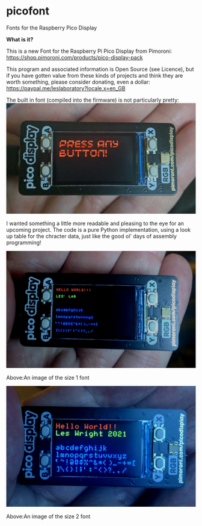 # picofont
Fonts for the Raspberry Pico Display

**What is it?**

This is a new Font for the Raspberry Pi Pico Display from Pimoroni: https://shop.pimoroni.com/products/pico-display-pack

This program and associated information is Open Source (see Licence), but if you have gotten value from these kinds of projects and think they are worth something, please consider donating, even a dollar: https://paypal.me/leslaboratory?locale.x=en_GB

The built in font (compiled into the firmware) is not particularly pretty:
![Screenshot](media/orig.png)

I wanted something a little more readable and pleasing to the eye for an upcoming project.
The code is a pure Python implementation, using a look up table for the chracter data, just like the good ol' days of assembly programming!

![Screenshot](media/pico.png)

Above:An image of the size 1 font

![Screenshot](media/mini.png)

Above:An image of the size 2 font
